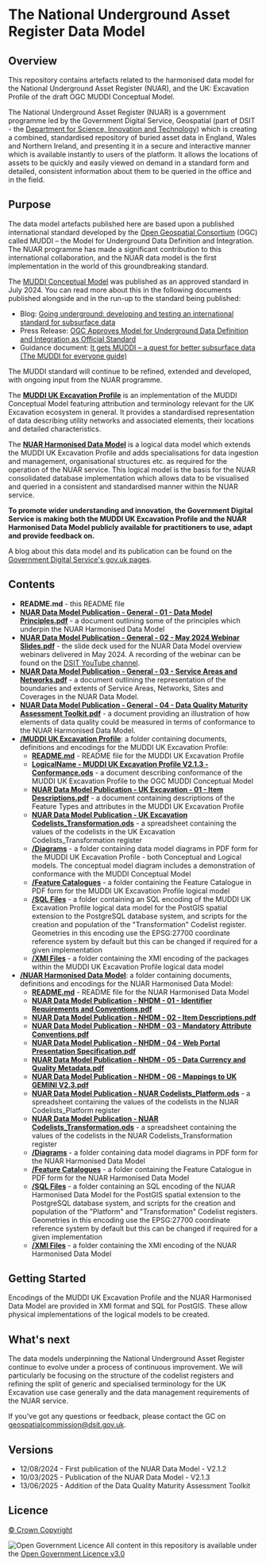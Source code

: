 # The National Underground Asset Register Data Model

## Overview

This repository contains artefacts related to the harmonised data model for the National Underground Asset Register (NUAR), and the UK: Excavation Profile of the draft OGC MUDDI Conceptual Model.

The National Underground Asset Register (NUAR) is a government programme led by the Government Digital Service, Geospatial (part of DSIT - the [Department for Science, Innovation and Technology](https://www.gov.uk/government/organisations/department-for-science-innovation-and-technology)) which is creating a combined, standardised repository of buried asset data in England, Wales and Northern Ireland, and presenting it in a secure and interactive manner which is available instantly to users of the platform. It allows the locations of assets to be quickly and easily viewed on demand in a standard form and detailed, consistent information about them to be queried in the office and in the field.

## Purpose

The data model artefacts published here are based upon a published international standard developed by the [Open Geospatial Consortium](https://www.ogc.org/) (OGC) called MUDDI – the Model for Underground Data Definition and Integration. The NUAR programme has made a significant contribution to this international collaboration, and the NUAR data model is the first implementation in the world of this groundbreaking standard.

The [MUDDI Conceptual Model](https://www.ogc.org/standard/muddi/) was published as an approved standard in July 2024. You can read more about this in the following documents published alongside and in the run-up to the standard being published:
- Blog: [Going underground: developing and testing an international standard for subsurface data](https://geospatialcommission.blog.gov.uk/2023/12/19/going-underground-developing-and-testing-an-international-standard-for-subsurface-data/)
- Press Release: [OGC Approves Model for Underground Data Definition and Integration as Official Standard](https://www.ogc.org/press-release/ogc-approves-model-for-underground-data-definition-and-integration-as-official-standard/)
- Guidance document: [It gets MUDDI – a quest for better subsurface data (The MUDDI for everyone guide)](https://docs.ogc.org/guides/24-045.html)

The MUDDI standard will continue to be refined, extended and developed, with ongoing input from the NUAR programme. 

The **[MUDDI UK Excavation Profile](MUDDI%20UK%20Excavation%20Profile)** is an implementation of the MUDDI Conceptual Model featuring attribution and terminology relevant for the UK Excavation ecosystem in general. It provides a standardised representation of data describing utility networks and associated elements, their locations and detailed characteristics.

The **[NUAR Harmonised Data Model](NUAR%20Harmonised%20Data%20Model)** is a logical data model which extends the MUDDI UK Excavation Profile and adds specialisations for data ingestion and management, organisational structures etc. as required for the operation of the NUAR service. This logical model is the basis for the NUAR consolidated database implementation which allows data to be visualised and queried in a consistent and standardised manner within the NUAR service.

**To promote wider understanding and innovation, the Government Digital Service is making both the MUDDI UK Excavation Profile and the NUAR Harmonised Data Model publicly available for practitioners to use, adapt and provide feedback on.**

A blog about this data model and its publication can be found on the [Government Digital Service's gov.uk pages](https://geospatialcommission.blog.gov.uk/2024/08/13/an-introduction-to-the-nuar-data-model/).

## Contents

- **README.md** - this README file
- **[NUAR Data Model Publication - General - 01 - Data Model Principles.pdf](NUAR%20Data%20Model%20Publication%20-%20General%20-%2001%20-%20Data%20Model%20Principles.pdf)** - a document outlining some of the principles which underpin the NUAR Harmonised Data Model
- **[NUAR Data Model Publication - General - 02 - May 2024 Webinar Slides.pdf](NUAR%20Data%20Model%20Publication%20-%20General%20-%2002%20-%20May%202024%20Webinar%20Slides.pdf)** - the slide deck used for the NUAR Data Model overview webinars delivered in May 2024. A recording of the webinar can be found on the [DSIT YouTube channel](https://youtu.be/iDa5io4Z_JI).
- **[NUAR Data Model Publication - General - 03 - Service Areas and Networks.pdf](NUAR%20Data%20Model%20Publication%20-%20General%20-%2003%20-%20Service%20Areas%20and%20Networks.pdf)** - a document outlining the representation of the boundaries and extents of Service Areas, Networks, Sites and Coverages in the NUAR Data Model.
- **[NUAR Data Model Publication - General - 04 - Data Quality Maturity Assessment Toolkit.pdf](NUAR%20Data%20Model%20Publication%20-%20General%20-%2004%20-%20Data%20Quality%20Maturity%20Assessment%20Toolkit.pdf)** - a document providing an illustration of how elements of data quality could be measured in terms of conformance to the NUAR Harmonised Data Model.
- **[/MUDDI UK Excavation Profile](MUDDI%20UK%20Excavation%20Profile)**: a folder containing documents, definitions and encodings for the MUDDI UK Excavation Profile:
	- **[README.md](MUDDI%20UK%20Excavation%20Profile/README.md)** - README file for the MUDDI UK Excavation Profile
	- **[LogicalName - MUDDI UK Excavation Profile V2.1.3 - Conformance.ods](MUDDI%20UK%20Excavation%20Profile/LogicalName%20-%20MUDDI%20UK%20Excavation%20Profile%20V2.1.3%20-%20Conformance.ods)** - a document describing conformance of the MUDDI UK Excavation Profile to the OGC MUDDI Conceptual Model
	- **[NUAR Data Model Publication - UK Excavation - 01 - Item Descriptions.pdf](MUDDI%20UK%20Excavation%20Profile/NUAR%20Data%20Model%20Publication%20-%20UK%20Excavation%20-%2001%20-%20Item%20Descriptions.pdf)** - a document containing descriptions of the Feature Types and attributes in the MUDDI UK Excavation Profile
	- **[NUAR Data Model Publication - UK Excavation Codelists_Transformation.ods](MUDDI%20UK%20Excavation%20Profile/NUAR%20Data%20Model%20Publication%20-%20UK%20Excavation%20Codelists_Transformation.ods)** - a spreadsheet containing the values of the codelists in the UK Excavation Codelists_Transformation register
	- **[/Diagrams](MUDDI%20UK%20Excavation%20Profile/Diagrams)** - a folder containing data model diagrams in PDF form for the MUDDI UK Excavation Profile - both Conceptual and Logical models. The conceptual model diagram includes a demonstration of conformance with the MUDDI Conceptual Model
	- **[/Feature Catalogues](MUDDI%20UK%20Excavation%20Profile/Feature%20Catalogues)** - a folder containing the Feature Catalogue in PDF form for the MUDDI UK Excavation Profile logical model
	- **[/SQL Files](MUDDI%20UK%20Excavation%20Profile/SQL%20Files)** - a folder containing an SQL encoding of the MUDDI UK Excavation Profile logical data model for the PostGIS spatial extension to the PostgreSQL database system, and scripts for the creation and population of the "Transformation" Codelist register. Geometries in this encoding use the EPSG:27700 coordinate reference system by default but this can be changed if required for a given implementation
	- **[/XMI Files](MUDDI%20UK%20Excavation%20Profile/XMI%20Files)** - a folder containing the XMI encoding of the packages within the MUDDI UK Excavation Profile logical data model
- **[/NUAR Harmonised Data Model](NUAR%20Harmonised%20Data%20Model)**: a folder containing documents, definitions and encodings for the NUAR Harmonised Data Model:
	- **[README.md](NUAR%20Harmonised%20Data%20Model/README.md)** - README file for the NUAR Harmonised Data Model
	- **[NUAR Data Model Publication - NHDM - 01 - Identifier Requirements and Conventions.pdf](NUAR%20Harmonised%20Data%20Model/NUAR%20Data%20Model%20Publication%20-%20NHDM%20-%2001%20-%20Identifier%20Requirements%20and%20Conventions.pdf)**
	- **[NUAR Data Model Publication - NHDM - 02 - Item Descriptions.pdf](NUAR%20Harmonised%20Data%20Model/NUAR%20Data%20Model%20Publication%20-%20NHDM%20-%2002%20-%20Item%20Descriptions.pdf)**
	- **[NUAR Data Model Publication - NHDM - 03 - Mandatory Attribute Conventions.pdf](NUAR%20Harmonised%20Data%20Model/NUAR%20Data%20Model%20Publication%20-%20NHDM%20-%2003%20-%20Mandatory%20Attribute%20Conventions.pdf)** 
	- **[NUAR Data Model Publication - NHDM - 04 - Web Portal Presentation Specification.pdf](NUAR%20Harmonised%20Data%20Model/NUAR%20Data%20Model%20Publication%20-%20NHDM%20-%2004%20-%20Web%20Portal%20Presentation%20Specification.pdf)**
	- **[NUAR Data Model Publication - NHDM - 05 - Data Currency and Quality Metadata.pdf](NUAR%20Harmonised%20Data%20Model/NUAR%20Data%20Model%20Publication%20-%20NHDM%20-%2005%20-%20Data%20Currency%20and%20Quality%20Metadata.pdf)**
	- **[NUAR Data Model Publication - NHDM - 06 - Mappings to UK GEMINI V2.3.pdf](NUAR%20Harmonised%20Data%20Model/NUAR%20Data%20Model%20Publication%20-%20NHDM%20-%2006%20-%20Mappings%20to%20UK%20GEMINI%20V2.3.pdf)**
	- **[NUAR Data Model Publication - NUAR Codelists_Platform.ods](NUAR%20Harmonised%20Data%20Model/NUAR%20Data%20Model%20Publication%20-%20NUAR%20Codelists_Platform.ods)** - a spreadsheet containing the values of the codelists in the NUAR Codelists_Platform register
	- **[NUAR Data Model Publication - NUAR Codelists_Transformation.ods](NUAR%20Harmonised%20Data%20Model/NUAR%20Data%20Model%20Publication%20-%20NUAR%20Codelists_Transformation.ods)** - a spreadsheet containing the values of the codelists in the NUAR Codelists_Transformation register
	- **[/Diagrams](NUAR%20Harmonised%20Data%20Model/Diagrams)** - a folder containing data model diagrams in PDF form for the NUAR Harmonised Data Model
	- **[/Feature Catalogues](NUAR%20Harmonised%20Data%20Model/Feature%20Catalogues)** - a folder containing the Feature Catalogue in PDF form for the NUAR Harmonised Data Model
	- **[/SQL Files](NUAR%20Harmonised%20Data%20Model/SQL%20Files)** - a folder containing an SQL encoding of the NUAR Harmonised Data Model for the PostGIS spatial extension to the PostgreSQL database system, and scripts for the creation and population of the "Platform" and "Transformation" Codelist registers. Geometries in this encoding use the EPSG:27700 coordinate reference system by default but this can be changed if required for a given implementation
	- **[/XMI Files](NUAR%20Harmonised%20Data%20Model/XMI%20Files)** - a folder containing the XMI encoding of the NUAR Harmonised Data Model

## Getting Started

Encodings of the MUDDI UK Excavation Profile and the NUAR Harmonised Data Model are provided in XMI format and SQL for PostGIS. These allow physical implementations of the logical models to be created.

## What's next

The data models underpinning the National Underground Asset Register continue to evolve under a process of continuous improvement. We will particularly be focusing on the structure of the codelist registers and refining the split of generic and specialised terminology for the UK Excavation use case generally and the data management requirements of the NUAR service.

If you've got any questions or feedback, please contact the GC on <geospatialcommission@dsit.gov.uk>.

## Versions

- 12/08/2024 - First publication of the NUAR Data Model - V2.1.2
- 10/03/2025 - Publication of the NUAR Data Model - V2.1.3
- 13/06/2025 - Addition of the Data Quality Maturity Assessment Toolkit

## Licence

[&copy; Crown Copyright](https://www.nationalarchives.gov.uk/information-management/re-using-public-sector-information/uk-government-licensing-framework/crown-copyright/)

![Open Government Licence](https://www.nationalarchives.gov.uk/images/infoman/ogl-symbol-41px-black.png "Open Government Licence") All content in this repository is available under the [Open Government Licence v3.0](https://www.nationalarchives.gov.uk/doc/open-government-licence/version/3/)
